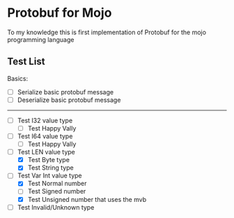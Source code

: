 # Protobuf for Mojo

To my knowledge this is first implementation of Protobuf for the mojo programming language

## Test List
Basics:
- [ ] Serialize basic protobuf message
- [ ] Deserialize basic protobuf message
---
- [ ] Test I32 value type
    - [ ] Test Happy Vally
- [ ] Test I64 value type
    - [ ] Test Happy Vally
- [ ] Test LEN value type
    - [x] Test Byte type
    - [x] Test String type
- [ ] Test Var Int value type
    - [x] Test Normal number
    - [ ] Test Signed number
    - [x] Test Unsigned number that uses the mvb
- [ ] Test Invalid/Unknown type